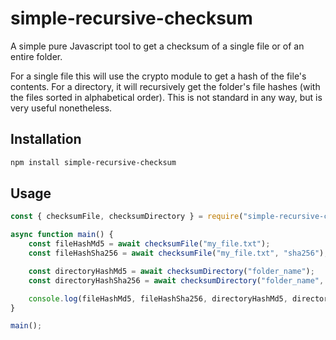 # simple-recursive-checksum

A simple pure Javascript tool to get a checksum of a single file or of an entire folder.

For a single file this will use the crypto module to get a hash of the file's contents.
For a directory, it will recursively get the folder's file hashes (with the files sorted
in alphabetical order). This is not standard in any way, but is very useful nonetheless.

## Installation

```bash
npm install simple-recursive-checksum
```

## Usage

```javascript
const { checksumFile, checksumDirectory } = require("simple-recursive-checksum");

async function main() {
    const fileHashMd5 = await checksumFile("my_file.txt");
    const fileHashSha256 = await checksumFile("my_file.txt", "sha256");

    const directoryHashMd5 = await checksumDirectory("folder_name");
    const directoryHashSha256 = await checksumDirectory("folder_name", "sha256");

    console.log(fileHashMd5, fileHashSha256, directoryHashMd5, directoryHashSha256);
}

main();
```
